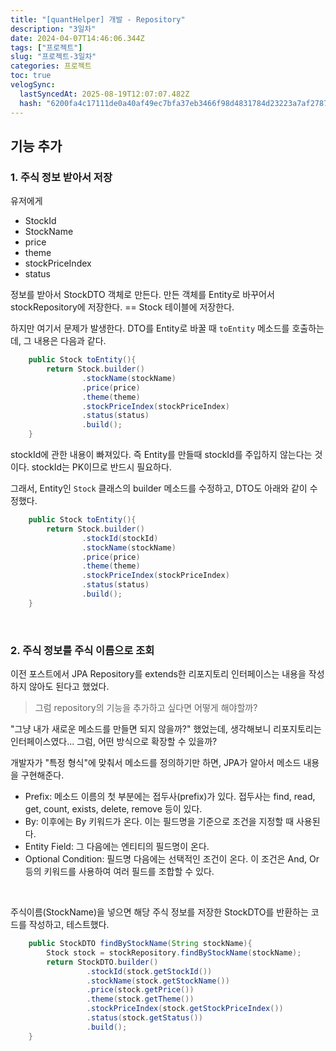 ```yaml
---
title: "[quantHelper] 개발 - Repository"
description: "3일차"
date: 2024-04-07T14:46:06.344Z
tags: ["프로젝트"]
slug: "프로젝트-3일차"
categories: 프로젝트
toc: true
velogSync:
  lastSyncedAt: 2025-08-19T12:07:07.482Z
  hash: "6200fa4c17111de0a40af49ec7bfa37eb3466f98d4831784d23223a7af2787fd"
---
```


## 기능 추가

### 1. 주식 정보 받아서 저장

유저에게 
- StockId
- StockName
- price
- theme
- stockPriceIndex
- status

정보를 받아서 StockDTO 객체로 만든다.
만든 객체를 Entity로 바꾸어서 stockRepository에 저장한다.
== Stock 테이블에 저장한다.

하지만 여기서 문제가 발생한다.
DTO를 Entity로 바꿀 때 ```toEntity``` 메소드를 호출하는데, 그 내용은 다음과 같다.
```java
    public Stock toEntity(){
        return Stock.builder()
                .stockName(stockName)
                .price(price)
                .theme(theme)
                .stockPriceIndex(stockPriceIndex)
                .status(status)
                .build();
    }
```

stockId에 관한 내용이 빠져있다.
즉 Entity를 만들때 stockId를 주입하지 않는다는 것이다.
stockId는 PK이므로 반드시 필요하다.

그래서, Entity인 ```Stock``` 클래스의 builder 메소드를 수정하고, DTO도 아래와 같이 수정했다.
```java
    public Stock toEntity(){
        return Stock.builder()
        		.stockId(stockId)
                .stockName(stockName)
                .price(price)
                .theme(theme)
                .stockPriceIndex(stockPriceIndex)
                .status(status)
                .build();
    }
```


<br>

### 2. 주식 정보를 주식 이름으로 조회
이전 포스트에서 JPA Repository를 extends한 리포지토리 인터페이스는 내용을 작성하지 않아도 된다고 했었다.
> 그럼 repository의 기능을 추가하고 싶다면 어떻게 해야할까?

"그냥 내가 새로운 메소드를 만들면 되지 않을까?" 했었는데, 생각해보니 리포지토리는 인터페이스였다...
그럼, 어떤 방식으로 확장할 수 있을까?

개발자가 "특정 형식"에 맞춰서 메소드를 정의하기만 하면, JPA가 알아서 메소드 내용을 구현해준다.

- Prefix: 메소드 이름의 첫 부분에는 접두사(prefix)가 있다. 접두사는 find, read, get, count, exists, delete, remove 등이 있다.
- By: 이후에는 By 키워드가 온다. 이는 필드명을 기준으로 조건을 지정할 때 사용된다.
- Entity Field: 그 다음에는 엔티티의 필드명이 온다.
- Optional Condition: 필드명 다음에는 선택적인 조건이 온다. 이 조건은 And, Or 등의 키워드를 사용하여 여러 필드를 조합할 수 있다.

<br>

주식이름(StockName)을 넣으면 해당 주식 정보를 저장한 StockDTO를 반환하는 코드를 작성하고, 테스트했다.

```java
    public StockDTO findByStockName(String stockName){
        Stock stock = stockRepository.findByStockName(stockName);
        return StockDTO.builder()
                 .stockId(stock.getStockId())
                 .stockName(stock.getStockName())
                 .price(stock.getPrice())
                 .theme(stock.getTheme())
                 .stockPriceIndex(stock.getStockPriceIndex())
                 .status(stock.getStatus())
                 .build();
    }
```
